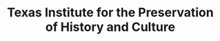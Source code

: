 ---
layout: repo
title: "Texas Institute for the Preservation of History and Culture"
id: 17239
permalink: repos/17239/
---